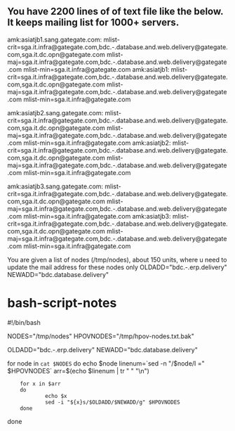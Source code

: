 You have 2200 lines of of text file like the below. It keeps mailing list for 1000+ servers.
-------------------------------------------------------------------------------------------
amk:asiatjb1.sang.gategate.com: mlist-crit=sga.it.infra\@gategate.com,bdc.-.database.and.web.delivery\@gategate.com,sga.it.dc.opn\@gategate.com mlist-maj=sga.it.infra\@gategate.com,bdc.-.database.and.web.delivery\@gategate.com mlist-min=sga.it.infra\@gategate.com
amk:asiatjb1: mlist-crit=sga.it.infra\@gategate.com,bdc.-.database.and.web.delivery\@gategate.com,sga.it.dc.opn\@gategate.com mlist-maj=sga.it.infra\@gategate.com,bdc.-.database.and.web.delivery\@gategate.com mlist-min=sga.it.infra\@gategate.com


amk:asiatjb2.sang.gategate.com: mlist-crit=sga.it.infra\@gategate.com,bdc.-.database.and.web.delivery\@gategate.com,sga.it.dc.opn\@gategate.com mlist-maj=sga.it.infra\@gategate.com,bdc.-.database.and.web.delivery\@gategate.com mlist-min=sga.it.infra\@gategate.com
amk:asiatjb2: mlist-crit=sga.it.infra\@gategate.com,bdc.-.database.and.web.delivery\@gategate.com,sga.it.dc.opn\@gategate.com mlist-maj=sga.it.infra\@gategate.com,bdc.-.database.and.web.delivery\@gategate.com mlist-min=sga.it.infra\@gategate.com


amk:asiatjb3.sang.gategate.com: mlist-crit=sga.it.infra\@gategate.com,bdc.-.database.and.web.delivery\@gategate.com,sga.it.dc.opn\@gategate.com mlist-maj=sga.it.infra\@gategate.com,bdc.-.database.and.web.delivery\@gategate.com mlist-min=sga.it.infra\@gategate.com
amk:asiatjb3: mlist-crit=sga.it.infra\@gategate.com,bdc.-.database.and.web.delivery\@gategate.com,sga.it.dc.opn\@gategate.com mlist-maj=sga.it.infra\@gategate.com,bdc.-.database.and.web.delivery\@gategate.com mlist-min=sga.it.infra\@gategate.com


You are given a list of nodes (/tmp/nodes), about 150 units, where u need to update the mail address for these nodes only
OLDADD="bdc.-.erp.delivery"
NEWADD="bdc.database.delivery"


# bash-script-notes
#!/bin/bash

NODES="/tmp/nodes"
HPOVNODES="/tmp/hpov-nodes.txt.bak"

OLDADD="bdc.-.erp.delivery"
NEWADD="bdc.database.delivery"

for node in `cat $NODES`
do
        echo $node
        linenum=`sed -n "/$node/I =" $HPOVNODES`
        arr=$(echo $linenum | tr " " "\n")

        for x in $arr
        do
                echo $x
                sed -i "${x}s/$OLDADD/$NEWADD/g" $HPOVNODES
        done
done
